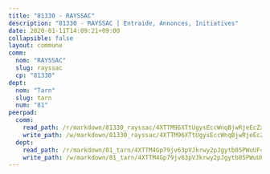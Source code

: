 ```yaml
---
title: "81330 - RAYSSAC"
description: "81330 - RAYSSAC | Entraide, Annonces, Initiatives"
date: 2020-01-11T14:09:21+09:00
collapsible: false
layout: commune
comm:
  nom: "RAYSSAC"
  slug: rayssac
  cp: "81330"
dept:
  nom: "Tarn"
  slug: tarn
  num: "81"
peerpad:
  comm:
    read_path: /r/markdown/81330_rayssac/4XTTM96XTtUgysEccWnqBjwRjeEcZxDkhMjRtuLytrVGkGDo8
    write_path: /w/markdown/81330_rayssac/4XTTM96XTtUgysEccWnqBjwRjeEcZxDkhMjRtuLytrVGkGDo8-K3TgUAcKC3hBWrS2TC5Buj2i1CJN7xD1mRa5m2cJoRYLgWbmJ7TwQu7AjhrqadBEvhLtgXN7onYt9kJpkaZHKAT1QBzFUqttFRHbxvgtwcTRLmMZFMswATPgv5Jps3mWsf8gcEwt
  dept:
    read_path: /r/markdown/81_tarn/4XTTM4Gp79jv63pVJkrwy2pJgytb85PWuUF46qZV3RNcf9bTY
    write_path: /w/markdown/81_tarn/4XTTM4Gp79jv63pVJkrwy2pJgytb85PWuUF46qZV3RNcf9bTY-K3TgUQULAfYZTaNEYQn663imu6tLJ5XUSYV3bG6y2QwZHe2hiw5KiHgnyL8wpzhjjRKSLQVjHCuMHvPTtVgD4tm7BFQTVwqLNiZgb8d93Riu34VNq5t6eFocUS5Ezct8i9MJtUHQ
---
```


